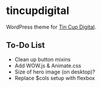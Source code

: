 tincupdigital
===
WordPress theme for [Tin Cup Digital](http://tincupdigital.com/).

## To-Do List
* Clean up button mixins
* Add WOW.js & Animate.css
* Size of hero image (on desktop)?
* Replace $cols setup with flexbox